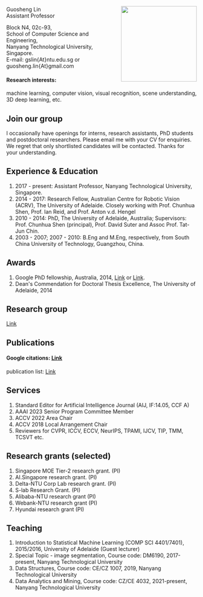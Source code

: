 
[<img src="https://guosheng.github.io/my_pic.jpg" height="200" style="float: right;">](https://guosheng.github.io/my_pic.jpg)

Guosheng Lin  
Assistant Professor  

Block N4, 02c-93,  
School of Computer Science and Engineering,  
Nanyang Technological University, Singapore.   
E-mail:   gslin{At}ntu.edu.sg   or   guosheng.lin{At}gmail.com  

#### Research interests:
machine learning, computer vision, visual recognition, scene understanding, 3D deep learning, etc.   



## Join our group
I occasionally have openings for interns, research assistants, PhD students and postdoctoral researchers. Please email me with your CV for enquiries. We regret that only shortlisted candidates will be contacted. Thanks for your understanding.


## Experience & Education
1. 2017 - present: Assistant Professor, Nanyang Technological University, Singapore.  
2. 2014 - 2017: Research Fellow, Australian Centre for Robotic Vision (ACRV), The University of Adelaide. Closely working with Prof. Chunhua Shen, Prof. Ian Reid, and Prof. Anton v.d. Hengel  
3. 2010 - 2014: PhD, The University of Adelaide, Australia; Supervisors: Prof. Chunhua Shen (principal), Prof. David Suter and Assoc Prof. Tat-Jun Chin.  
4. 2003 - 2007; 2007 - 2010: B.Eng and M.Eng, respectively, from South China University of Technology, Guangzhou, China.

## Awards  
1. Google PhD fellowship, Australia, 2014, [Link](http://google-au.blogspot.com.au/2014/06/two-australians-selected-for-google-phd.html) or [Link](http://googleresearch.blogspot.com.au/2014/06/2014-google-phd-fellowships-supporting.html).  
2. Dean's Commendation for Doctoral Thesis Excellence, The University of Adelaide, 2014

## Research group
[Link](https://guosheng.github.io/group)

## Publications
#### Google citations: [Link](https://scholar.google.com/citations?user=ZudEhvcAAAAJ&hl=en)    
publication list: [Link](https://guosheng.github.io/pub)

## Services  
1. Standard Editor for Artificial Intelligence Journal (AIJ, IF:14.05, CCF A)
2. AAAI 2023 Senior Program Committee Member
3. ACCV 2022 Area Chair
4. ACCV 2018 Local Arrangement Chair
5. Reviewers for CVPR, ICCV, ECCV, NeurIPS, TPAMI, IJCV, TIP, TMM, TCSVT etc.  

## Research grants (selected)
1. Singapore MOE Tier-2 research grant. (PI)  
2. AI.Singapore research grant. (PI)  
3. Delta-NTU Corp Lab research grant. (PI)  
4. S-lab Research Grant. (PI)  
5. Alibaba-NTU research grant (PI)
6. Webank-NTU research grant (PI)
7. Hyundai research grant (PI)

## Teaching  
1. Introduction to Statistical Machine Learning (COMP SCI 4401/7401), 2015/2016, University of Adelaide (Guest lecturer)
2. Special Topic - image segmentation, Course code: DM6190, 2017-present, Nanyang Technological University
3. Data Structures,  Course code: CE/CZ 1007, 2019, Nanyang Technological University
4. Data Analytics and Mining, Course code: CZ/CE 4032, 2021-present, Nanyang Technological University



